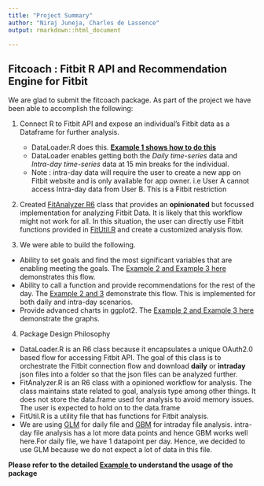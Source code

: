 ```yaml
---
title: "Project Summary"
author: "Niraj Juneja, Charles de Lassence"
output: rmarkdown::html_document

---
```



## Fitcoach : Fitbit R API and Recommendation Engine for Fitbit

We are glad to submit the fitcoach package. As part of the project we have been able to accomplish the following:

1. Connect R to Fitbit API and expose an individual’s Fitbit data as a Dataframe for further analysis.
    + DataLoader.R does this. __[Example 1 shows how to do this](https://github.com/webscale/Rbitfit/blob/master/fitcoach/fitcoach/vignettes/examples/fitcoach-usage.pdf)__
    + DataLoader enables getting both the *Daily time-series* data and *Intra-day time-series* data at 15 min breaks for the individual. 
    + Note : intra-day data will require the user to create a new app on Fitbit website and is only available for app owner. i.e User A cannot access Intra-day data from User B. This is a Fitbit restriction

2. Created [FitAnalyzer R6](..\R\FitAnalyzer.R) class that provides an __opinionated__ but focussed implementation for analyzing Fitbit Data. It is likely that this workflow might not work for all. In this situation, the user can directly use Fitbit functions provided in [FitUtil.R](..\R\FitUtil.R)  and create a customized analysis flow. 

3. We were able to build the following.
  + Ability to set goals and find the most significant variables that are enabling meeting the goals. The [Example 2 and Example 3 here](examples\fitcoach-usage.html) demonstrates this flow. 
  + Ability to call a function and provide recommendations for the rest of the day. The [Example 2 and 3](https://github.com/webscale/Rbitfit/blob/master/fitcoach/fitcoach/vignettes/examples/fitcoach-usage.pdf) demonstrate this flow. This is implemented for both daily and intra-day scenarios.
  + Provide advanced charts in ggplot2. The [Example 2 and Example 3 here](https://github.com/webscale/Rbitfit/blob/master/fitcoach/fitcoach/vignettes/examples/fitcoach-usage.pdf) demonstrate the graphs.
  
4. Package Design Philosophy
  + DataLoader.R is an R6 class because it encapsulates a unique OAuth2.0 based flow for accessing Fitbit API. The goal of this class is to orchestrate the Fitbit connection flow and download __daily__ or __intraday__ json files into a folder so that the json files can be analyzed further.
  + FitAnalyzer.R is an R6 class with a opinioned workflow for analysis. The class maintains state related to goal, analysis type among other things. It does not store the data.frame used for analysis to avoid memory issues. The user is expected to hold on to the data.frame
  + FitUtil.R is a utility file that has functions for Fitbit analysis. 
  + We are using [GLM](https://stat.ethz.ch/R-manual/R-devel/library/stats/html/glm.html) for daily file and [GBM](https://cran.r-project.org/web/packages/gbm/gbm.pdf) for intraday file analysis. intra-day file analysis has a lot more data points and hence GBM works well here.For daily file, we have 1 datapoint per day. Hence, we decided to use GLM because we do not expect a lot of data in this file.
  
__Please refer to the detailed [Example ](https://github.com/webscale/Rbitfit/blob/master/fitcoach/fitcoach/vignettes/examples/fitcoach-usage.pdf) to understand the usage of the package__
